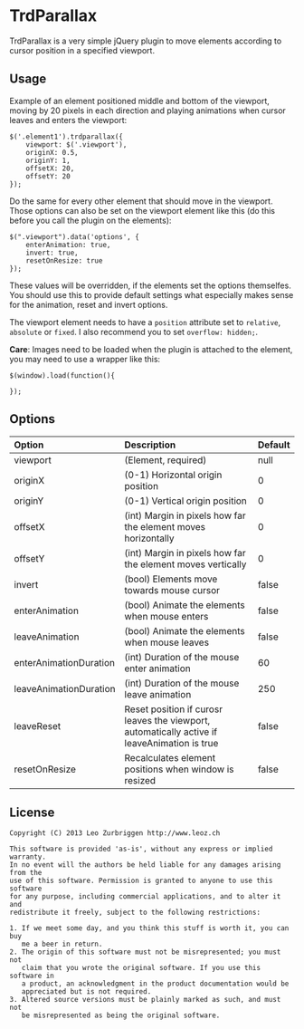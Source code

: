 TrdParallax
======

TrdParallax is a very simple jQuery plugin to move elements according to cursor position in a specified viewport.

Usage
------

Example of an element positioned middle and bottom of the viewport, moving by 20 pixels in each direction and playing animations when cursor leaves and enters the viewport:
```
$('.element1').trdparallax({
	viewport: $('.viewport'),
	originX: 0.5,
	originY: 1,
	offsetX: 20,
	offsetY: 20
});
```
Do the same for every other element that should move in the viewport.
Those options can also be set on the viewport element like this (do this before you call the plugin on the elements):

```
$(".viewport").data('options', {
	enterAnimation: true,
	invert: true,
	resetOnResize: true
});
```
These values will be overridden, if the elements set the options themselfes. You should use this to provide default settings what especially makes sense for the animation, reset and invert options.

The viewport element needs to have a ```position``` attribute set to ```relative```, ```absolute``` or ```fixed```. I also recommend you to set ```overflow: hidden;```.

**Care**: Images need to be loaded when the plugin is attached to the element, you may need to use a wrapper like this:

```
$(window).load(function(){
	
});
```

Options
------

| Option | Description | Default |
| :------------- | :------------- | :----- |
| viewport | (Element, required) | null |
| originX | (0-1) Horizontal origin position | 0 |
| originY | (0-1) Vertical origin position | 0 |
| offsetX | (int) Margin in pixels how far the element moves horizontally | 0 |
| offsetY | (int) Margin in pixels how far the element moves vertically | 0 |
| invert | (bool) Elements move towards mouse cursor | false |
| enterAnimation | (bool) Animate the elements when mouse enters | false |
| leaveAnimation | (bool) Animate the elements when mouse leaves | false |
| enterAnimationDuration | (int) Duration of the mouse enter animation | 60 |
| leaveAnimationDuration | (int) Duration of the mouse leave animation | 250 |
| leaveReset | Reset position if curosr leaves the viewport, automatically active if leaveAnimation is true | false |
| resetOnResize | Recalculates element positions when window is resized | false |

License
------

```
Copyright (C) 2013 Leo Zurbriggen http://www.leoz.ch

This software is provided 'as-is', without any express or implied warranty. 
In no event will the authors be held liable for any damages arising from the 
use of this software. Permission is granted to anyone to use this software 
for any purpose, including commercial applications, and to alter it and 
redistribute it freely, subject to the following restrictions:

1. If we meet some day, and you think this stuff is worth it, you can buy 
   me a beer in return.
2. The origin of this software must not be misrepresented; you must not 
   claim that you wrote the original software. If you use this software in 
   a product, an acknowledgment in the product documentation would be 
   appreciated but is not required.
3. Altered source versions must be plainly marked as such, and must not 
   be misrepresented as being the original software.
```
